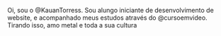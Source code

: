 Oi, sou o @KauanTorress. Sou alungo iniciante de desenvolvimento de website, e acompanhado meus estudos através do @cursoemvideo. Tirando isso, amo metal e toda a sua cultura  
<!---
KauanTorress/KauanTorress is a ✨ special ✨ repository because its `README.md` (this file) appears on your GitHub profile.
You can click the Preview link to take a look at your changes.
--->
